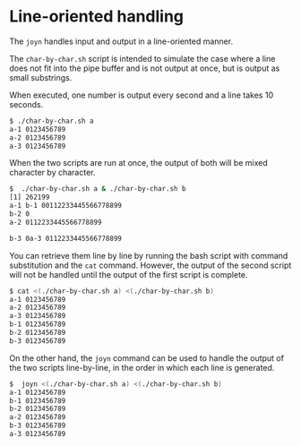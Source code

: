 # Line-oriented handling

The `joyn` handles input and output in a line-oriented manner.

The `char-by-char.sh` script is intended to simulate the case where a line does not fit into the pipe buffer and is not output at once, but is output as small substrings.

When executed, one number is output every second and a line takes 10 seconds.

```sh
$ ./char-by-char.sh a
a-1 0123456789
a-2 0123456789
a-3 0123456789
```

When the two scripts are run at once, the output of both will be mixed character by character.

```sh
$  ./char-by-char.sh a & ./char-by-char.sh b
[1] 262199
a-1 b-1 00112233445566778899
b-2 0
a-2 0112233445566778899

b-3 0a-3 0112233445566778899
```

You can retrieve them line by line by running the bash script with command substitution and the `cat` command. However, the output of the second script will not be handled until the output of the first script is complete.

```sh
$ cat <(./char-by-char.sh a) <(./char-by-char.sh b)
a-1 0123456789
a-2 0123456789
a-3 0123456789
b-1 0123456789
b-2 0123456789
b-3 0123456789
```

On the other hand, the `joyn` command can be used to handle the output of the two scripts line-by-line, in the order in which each line is generated.

```sh
$  joyn <(./char-by-char.sh a) <(./char-by-char.sh b)
a-1 0123456789
b-1 0123456789
b-2 0123456789
a-2 0123456789
b-3 0123456789
a-3 0123456789
```
